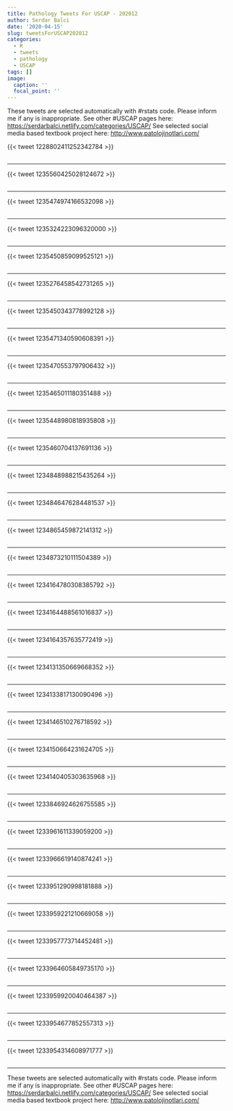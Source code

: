 ```yaml
---
title: Pathology Tweets For USCAP - 202012
author: Serdar Balci
date: '2020-04-15'
slug: tweetsForUSCAP202012
categories:
  - R
  - tweets
  - pathology
  - USCAP
tags: []
image:
  caption: ''
  focal_point: ''
---
```



These tweets are selected automatically with #rstats code. Please inform me if any is inappropriate.
See other #USCAP pages here: https://serdarbalci.netlify.com/categories/USCAP/ 
See selected social media based textbook project here: http://www.patolojinotlari.com/

{{< tweet 1228802411252342784 >}}
<br>
<br>
<hr>
{{< tweet 1235560425028124672 >}}
<br>
<br>
<hr>
{{< tweet 1235474974166532098 >}}
<br>
<br>
<hr>
{{< tweet 1235324223096320000 >}}
<br>
<br>
<hr>
{{< tweet 1235450859099525121 >}}
<br>
<br>
<hr>
{{< tweet 1235276458542731265 >}}
<br>
<br>
<hr>
{{< tweet 1235450343778992128 >}}
<br>
<br>
<hr>
{{< tweet 1235471340590608391 >}}
<br>
<br>
<hr>
{{< tweet 1235470553797906432 >}}
<br>
<br>
<hr>
{{< tweet 1235465011180351488 >}}
<br>
<br>
<hr>
{{< tweet 1235448980818935808 >}}
<br>
<br>
<hr>
{{< tweet 1235460704137691136 >}}
<br>
<br>
<hr>
{{< tweet 1234848988215435264 >}}
<br>
<br>
<hr>
{{< tweet 1234846476284481537 >}}
<br>
<br>
<hr>
{{< tweet 1234865459872141312 >}}
<br>
<br>
<hr>
{{< tweet 1234873210111504389 >}}
<br>
<br>
<hr>
{{< tweet 1234164780308385792 >}}
<br>
<br>
<hr>
{{< tweet 1234164488561016837 >}}
<br>
<br>
<hr>
{{< tweet 1234164357635772419 >}}
<br>
<br>
<hr>
{{< tweet 1234131350669668352 >}}
<br>
<br>
<hr>
{{< tweet 1234133817130090496 >}}
<br>
<br>
<hr>
{{< tweet 1234146510276718592 >}}
<br>
<br>
<hr>
{{< tweet 1234150664231624705 >}}
<br>
<br>
<hr>
{{< tweet 1234140405303635968 >}}
<br>
<br>
<hr>
{{< tweet 1233846924626755585 >}}
<br>
<br>
<hr>
{{< tweet 1233961611339059200 >}}
<br>
<br>
<hr>
{{< tweet 1233966619140874241 >}}
<br>
<br>
<hr>
{{< tweet 1233951290998181888 >}}
<br>
<br>
<hr>
{{< tweet 1233959221210669058 >}}
<br>
<br>
<hr>
{{< tweet 1233957773714452481 >}}
<br>
<br>
<hr>
{{< tweet 1233964605849735170 >}}
<br>
<br>
<hr>
{{< tweet 1233959920040464387 >}}
<br>
<br>
<hr>
{{< tweet 1233954677852557313 >}}
<br>
<br>
<hr>
{{< tweet 1233954314608971777 >}}
<br>
<br>
<hr>


These tweets are selected automatically with #rstats code. Please inform me if any is inappropriate.
See other #USCAP pages here: https://serdarbalci.netlify.com/categories/USCAP/ 
See selected social media based textbook project here: http://www.patolojinotlari.com/
